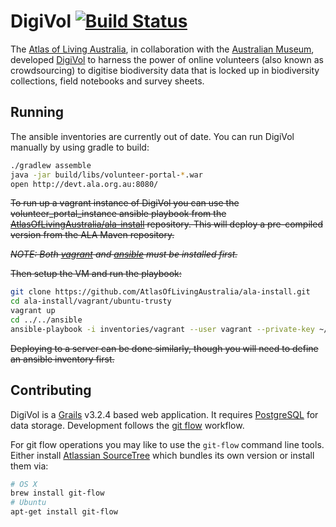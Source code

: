 # DigiVol   [![Build Status](https://travis-ci.org/AtlasOfLivingAustralia/volunteer-portal.svg?branch=develop)](https://travis-ci.org/AtlasOfLivingAustralia/volunteer-portal)

The [Atlas of Living Australia], in collaboration with the [Australian Museum], developed [DigiVol]
to harness the power of online volunteers (also known as crowdsourcing) to digitise biodiversity data that is locked up
in biodiversity collections, field notebooks and survey sheets.

## Running

The ansible inventories are currently out of date.  You can run DigiVol manually by using gradle to build:

```bash
./gradlew assemble
java -jar build/libs/volunteer-portal-*.war
open http://devt.ala.org.au:8080/
```

~~To run up a vagrant instance of DigiVol you can use the volunteer_portal_instance ansible playbook from the
[AtlasOfLivingAustralia/ala-install] repository.  This will deploy a pre-compiled version from the ALA Maven repository.~~

~~*NOTE: Both [vagrant] and [ansible] must be installed first.*~~

~~Then setup the VM and run the playbook:~~

```bash
git clone https://github.com/AtlasOfLivingAustralia/ala-install.git
cd ala-install/vagrant/ubuntu-trusty
vagrant up
cd ../../ansible
ansible-playbook -i inventories/vagrant --user vagrant --private-key ~/.vagrant.d/insecure_private_key --sudo volunteer-portal.yml
```

~~Deploying to a server can be done similarly, though you will need to define an ansible inventory first.~~

## Contributing

DigiVol is a [Grails] v3.2.4 based web application.  It requires [PostgreSQL] for data storage.  Development follows the 
[git flow] workflow.

For git flow operations you may like to use the `git-flow` command line tools.  Either install [Atlassian SourceTree]
which bundles its own version or install them via:

```bash
# OS X
brew install git-flow
# Ubuntu
apt-get install git-flow
```

[Atlas of Living Australia]: http://www.ala.org.au/
[Australian Museum]: http://australianmuseum.net.au/
[PostgreSQL]: http://postgres.org/
[DigiVol]: http://volunteer.ala.org.au/
[Grails]: http://www.grails.org/
[git flow]: https://www.atlassian.com/git/tutorials/comparing-workflows/gitflow-workflow "Gitflow Workflow"
[Atlassian SourceTree]: http://www.sourcetreeapp.com/
[AtlasOfLivingAustralia/ala-install]: https://github.com/AtlasOfLivingAustralia/ala-install
[vagrant]: https://www.vagrantup.com/
[ansible]: http://www.ansible.com/home
